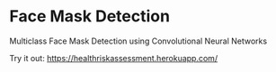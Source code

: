# Face Mask Detection

Multiclass Face Mask Detection using Convolutional Neural Networks  

Try it out: <https://healthriskassessment.herokuapp.com/>
